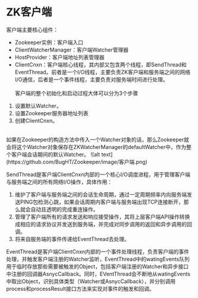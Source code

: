 ZK客户端
=====
客户端主要核心组件：
- Zookeeper实例：客户端入口
- ClientWatcherManager：客户端Watcher管理器
- HostProvider：客户端地址列表管理器
- ClientCnxn：客户端核心线程，其内部又包含两个线程，即SendThread和EventThread。前者是一个I/O线程，主要负责ZK客户端和服务端之间的网络I/O通信，后者是一个事件线程，主要负责对服务端时间进行处理。
<br><br>
客户端的整个初始化和启动过程大体可以分为3个步骤
1. 设置默认Watcher。
2. 设置Zookeeper服务器地址列表
3. 创建ClientCnxn。
<br>
如果在Zookeeper的构造方法中传入一个Watcher对象的话，那么Zookeeper就会将这个Watcher对象保存在ZKWatcherManager的defaultWatcher中，作为整个客户端会话期间的默认Watcher。
![alt text](https://github.com/BugHT/Zookeeper/image/客户端.png)

SendThread是客户端ClientCnxn内部的一个核心I/O调度进程，用于管理客户端与服务端之间的所有网络I/O操作，具体作用：
1. 维护了客户端与服务端之间的会话生命周期，通过一定周期频率内向服务端发送PING包检测心跳，如果会话周期内客户端与服务端出现TCP连接断开，那么就会自动且透明的完成重连操作。
2. 管理了客户端所有的请求发送和响应接受操作，其将上层客户端API操作转换成相应的请求协议并发送到服务端，并完成对同步调用的返回和异步调用的回调。
3. 将来自服务端的事件传递给EventThread去处理。

EventThread是客户端ClientCnxn内部的一个事件处理线程，负责客户端的事件处理，并触发客户端注册的Watcher监听，EventThread中的watingEvents队列用于临时存放那些需要被触发的Object，包括客户端注册的Watcher和异步接口中注册的回调器AsnycCallback。同时，EVentThread会不断地从watingEvents中取出Object，识别具体类型（Watcher或AsnycCallback），并分别调用process和processResult接口方法来实现对事件的触发和回调。
